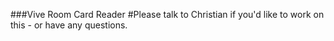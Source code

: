 ###Vive Room Card Reader
#Please talk to Christian if you'd like to work on this - or have any questions.
